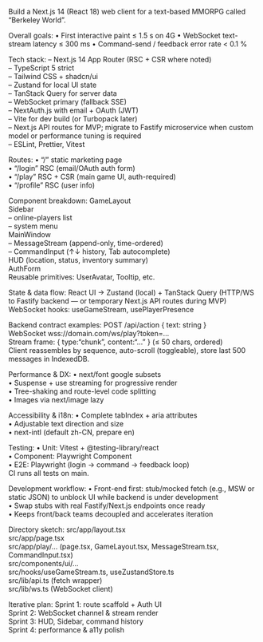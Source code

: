 Build a Next.js 14 (React 18) web client for a text-based MMORPG called “Berkeley World”.

Overall goals:
• First interactive paint ≤ 1.5 s on 4G
• WebSocket text-stream latency ≤ 300 ms
• Command-send / feedback error rate < 0.1 %

Tech stack:
– Next.js 14 App Router (RSC + CSR where noted)  
– TypeScript 5 strict  
– Tailwind CSS + shadcn/ui  
– Zustand for local UI state  
– TanStack Query for server data  
– WebSocket primary (fallback SSE)  
– NextAuth.js with email + OAuth (JWT)  
– Vite for dev build (or Turbopack later)  
– Next.js API routes for MVP; migrate to Fastify microservice when custom model or performance tuning is required  
– ESLint, Prettier, Vitest

Routes:
• “/” static marketing page  
• “/login” RSC (email/OAuth auth form)  
• “/play” RSC + CSR (main game UI, auth-required)  
• “/profile” RSC (user info)

Component breakdown:
GameLayout  
 Sidebar  
 – online-players list  
 – system menu  
 MainWindow  
 – MessageStream (append-only, time-ordered)  
 – CommandInput (↑↓ history, Tab autocomplete)  
 HUD (location, status, inventory summary)  
AuthForm  
Reusable primitives: UserAvatar, Tooltip, etc.

State & data flow:
React UI → Zustand (local) + TanStack Query (HTTP/WS to Fastify backend — or temporary Next.js API routes during MVP)  
WebSocket hooks: useGameStream, usePlayerPresence

Backend contract examples:
POST /api/action { text: string }  
WebSocket wss://domain.com/ws/play?token=…  
Stream frame: { type:“chunk”, content:“…” } (≤ 50 chars, ordered)  
Client reassembles by sequence, auto-scroll (toggleable), store last 500 messages in IndexedDB.

Performance & DX:
• next/font google subsets  
• Suspense + use streaming for progressive render  
• Tree-shaking and route-level code splitting  
• Images via next/image lazy

Accessibility & i18n:
• Complete tabIndex + aria attributes  
• Adjustable text direction and size  
• next-intl (default zh-CN, prepare en)

Testing:
• Unit: Vitest + @testing-library/react  
• Component: Playwright Component  
• E2E: Playwright (login → command → feedback loop)  
CI runs all tests on main.

Development workflow:
• Front-end first: stub/mocked fetch (e.g., MSW or static JSON) to unblock UI while backend is under development  
• Swap stubs with real Fastify/Next.js endpoints once ready  
• Keeps front/back teams decoupled and accelerates iteration

Directory sketch:
src/app/layout.tsx  
src/app/page.tsx  
src/app/play/… (page.tsx, GameLayout.tsx, MessageStream.tsx, CommandInput.tsx)  
src/components/ui/…  
src/hooks/useGameStream.ts, useZustandStore.ts  
src/lib/api.ts (fetch wrapper)  
src/lib/ws.ts (WebSocket client)

Iterative plan:
Sprint 1: route scaffold + Auth UI  
Sprint 2: WebSocket channel & stream render  
Sprint 3: HUD, Sidebar, command history  
Sprint 4: performance & a11y polish
